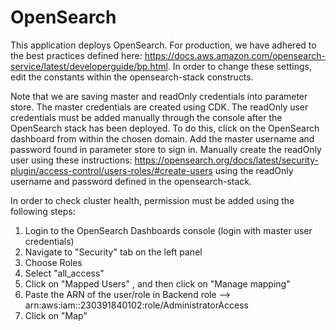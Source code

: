 # OpenSearch

This application deploys OpenSearch.  For production, we have adhered to the best practices defined here: https://docs.aws.amazon.com/opensearch-service/latest/developerguide/bp.html.  In order to change these settings, edit the constants within the opensearch-stack constructs.

Note that we are saving master and readOnly credentials into parameter store.  The master credentials are created using CDK.  The readOnly user credentials must be added manually through the console after the OpenSearch stack has been deployed.  To do this, click on the OpenSearch dashboard from within the chosen domain.  Add the master username and password found in parameter store to sign in.  Manually create the readOnly user using these instructions: https://opensearch.org/docs/latest/security-plugin/access-control/users-roles/#create-users using the readOnly username and password defined in the opensearch-stack.

In order to check cluster health, permission must be added using the following steps:
1. Login to the OpenSearch Dashboards console (login with master user credentials)
2. Navigate to "Security" tab on the left panel
3. Choose Roles
4. Select "all_access"
5. Click on "Mapped Users" , and then click on "Manage mapping"
6. Paste the ARN of the user/role  in  Backend role --> arn:aws:iam::230391840102:role/AdministratorAccess 
7. Click on "Map"
